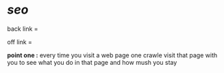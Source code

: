 # *seo*

back link = 

off link  = 

**point one :** every time you visit a web page one crawle visit that page with you to see what you do in that page and how mush you stay

